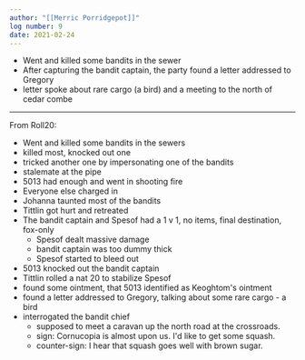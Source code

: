 ```yaml
---
author: "[[Merric Porridgepot]]"
log number: 9
date: 2021-02-24
---
```

- Went and killed some bandits in the sewer
- After capturing the bandit captain, the party found a letter addressed to Gregory
- letter spoke about rare cargo (a bird) and a meeting to the north of cedar combe

---

From Roll20:

- Went and killed some bandits in the sewers  
- killed most, knocked out one  
- tricked another one by impersonating one of the bandits  
- stalemate at the pipe  
- 5013 had enough and went in shooting fire  
- Everyone else charged in  
- Johanna taunted most of the bandits  
- Tittlin got hurt and retreated  
- The bandit captain and Spesof had a 1 v 1, no items, final destination, fox-only  
	- Spesof dealt massive damage  
	- bandit captain was too dummy thick  
	- Spesof started to bleed out  
- 5013 knocked out the bandit captain  
- Tittlin rolled a nat 20 to stabilize Spesof  
- found some ointment, that 5013 identified as Keoghtom's ointment  
- found a letter addressed to Gregory, talking about some rare cargo - a bird  
- interrogated the bandit chief  
	- supposed to meet a caravan up the north road at the crossroads.  
	- sign: Cornucopia is almost upon us. I'd like to get some squash.  
	- counter-sign: I hear that squash goes well with brown sugar.